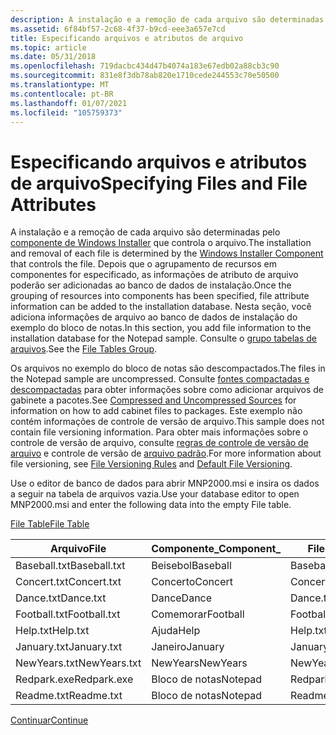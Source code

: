 ```yaml
---
description: A instalação e a remoção de cada arquivo são determinadas pelo componente de Windows Installer que controla o arquivo.
ms.assetid: 6f84bf57-2c68-4f37-b9cd-eee3a657e7cd
title: Especificando arquivos e atributos de arquivo
ms.topic: article
ms.date: 05/31/2018
ms.openlocfilehash: 719dacbc434d47b4074a183e67edb02a88cb3c90
ms.sourcegitcommit: 831e8f3db78ab820e1710cede244553c70e50500
ms.translationtype: MT
ms.contentlocale: pt-BR
ms.lasthandoff: 01/07/2021
ms.locfileid: "105759373"
---
```

# <a name="specifying-files-and-file-attributes"></a><span data-ttu-id="765cc-103">Especificando arquivos e atributos de arquivo</span><span class="sxs-lookup"><span data-stu-id="765cc-103">Specifying Files and File Attributes</span></span>

<span data-ttu-id="765cc-104">A instalação e a remoção de cada arquivo são determinadas pelo [componente de Windows Installer](windows-installer-components.md) que controla o arquivo.</span><span class="sxs-lookup"><span data-stu-id="765cc-104">The installation and removal of each file is determined by the [Windows Installer Component](windows-installer-components.md) that controls the file.</span></span> <span data-ttu-id="765cc-105">Depois que o agrupamento de recursos em componentes for especificado, as informações de atributo de arquivo poderão ser adicionadas ao banco de dados de instalação.</span><span class="sxs-lookup"><span data-stu-id="765cc-105">Once the grouping of resources into components has been specified, file attribute information can be added to the installation database.</span></span> <span data-ttu-id="765cc-106">Nesta seção, você adiciona informações de arquivo ao banco de dados de instalação do exemplo do bloco de notas.</span><span class="sxs-lookup"><span data-stu-id="765cc-106">In this section, you add file information to the installation database for the Notepad sample.</span></span> <span data-ttu-id="765cc-107">Consulte o [grupo tabelas de arquivos](file-tables-group.md).</span><span class="sxs-lookup"><span data-stu-id="765cc-107">See the [File Tables Group](file-tables-group.md).</span></span>

<span data-ttu-id="765cc-108">Os arquivos no exemplo do bloco de notas são descompactados.</span><span class="sxs-lookup"><span data-stu-id="765cc-108">The files in the Notepad sample are uncompressed.</span></span> <span data-ttu-id="765cc-109">Consulte [fontes compactadas e descompactadas](compressed-and-uncompressed-sources.md) para obter informações sobre como adicionar arquivos de gabinete a pacotes.</span><span class="sxs-lookup"><span data-stu-id="765cc-109">See [Compressed and Uncompressed Sources](compressed-and-uncompressed-sources.md) for information on how to add cabinet files to packages.</span></span> <span data-ttu-id="765cc-110">Este exemplo não contém informações de controle de versão de arquivo.</span><span class="sxs-lookup"><span data-stu-id="765cc-110">This sample does not contain file versioning information.</span></span> <span data-ttu-id="765cc-111">Para obter mais informações sobre o controle de versão de arquivo, consulte [regras de controle de versão de arquivo](file-versioning-rules.md) e controle de versão de [arquivo padrão](default-file-versioning.md).</span><span class="sxs-lookup"><span data-stu-id="765cc-111">For more information about file versioning, see [File Versioning Rules](file-versioning-rules.md) and [Default File Versioning](default-file-versioning.md).</span></span>

<span data-ttu-id="765cc-112">Use o editor de banco de dados para abrir MNP2000.msi e insira os dados a seguir na tabela de arquivos vazia.</span><span class="sxs-lookup"><span data-stu-id="765cc-112">Use your database editor to open MNP2000.msi and enter the following data into the empty File table.</span></span>

[<span data-ttu-id="765cc-113">File Table</span><span class="sxs-lookup"><span data-stu-id="765cc-113">File Table</span></span>](file-table.md)



| <span data-ttu-id="765cc-114">Arquivo</span><span class="sxs-lookup"><span data-stu-id="765cc-114">File</span></span>         | <span data-ttu-id="765cc-115">Componente\_</span><span class="sxs-lookup"><span data-stu-id="765cc-115">Component\_</span></span> | <span data-ttu-id="765cc-116">FileName</span><span class="sxs-lookup"><span data-stu-id="765cc-116">FileName</span></span>     | <span data-ttu-id="765cc-117">FileSize</span><span class="sxs-lookup"><span data-stu-id="765cc-117">FileSize</span></span> | <span data-ttu-id="765cc-118">Versão</span><span class="sxs-lookup"><span data-stu-id="765cc-118">Version</span></span> | <span data-ttu-id="765cc-119">Idioma</span><span class="sxs-lookup"><span data-stu-id="765cc-119">Language</span></span> | <span data-ttu-id="765cc-120">Atributos</span><span class="sxs-lookup"><span data-stu-id="765cc-120">Attributes</span></span> | <span data-ttu-id="765cc-121">Sequência</span><span class="sxs-lookup"><span data-stu-id="765cc-121">Sequence</span></span> |
|--------------|-------------|--------------|----------|---------|----------|------------|----------|
| <span data-ttu-id="765cc-122">Baseball.txt</span><span class="sxs-lookup"><span data-stu-id="765cc-122">Baseball.txt</span></span> | <span data-ttu-id="765cc-123">Beisebol</span><span class="sxs-lookup"><span data-stu-id="765cc-123">Baseball</span></span>    | <span data-ttu-id="765cc-124">Baseball.txt</span><span class="sxs-lookup"><span data-stu-id="765cc-124">Baseball.txt</span></span> | <span data-ttu-id="765cc-125">1000</span><span class="sxs-lookup"><span data-stu-id="765cc-125">1000</span></span>     |         |          | <span data-ttu-id="765cc-126">0</span><span class="sxs-lookup"><span data-stu-id="765cc-126">0</span></span>          | <span data-ttu-id="765cc-127">1</span><span class="sxs-lookup"><span data-stu-id="765cc-127">1</span></span>        |
| <span data-ttu-id="765cc-128">Concert.txt</span><span class="sxs-lookup"><span data-stu-id="765cc-128">Concert.txt</span></span>  | <span data-ttu-id="765cc-129">Concerto</span><span class="sxs-lookup"><span data-stu-id="765cc-129">Concert</span></span>     | <span data-ttu-id="765cc-130">Concert.txt</span><span class="sxs-lookup"><span data-stu-id="765cc-130">Concert.txt</span></span>  | <span data-ttu-id="765cc-131">1000</span><span class="sxs-lookup"><span data-stu-id="765cc-131">1000</span></span>     |         |          | <span data-ttu-id="765cc-132">0</span><span class="sxs-lookup"><span data-stu-id="765cc-132">0</span></span>          | <span data-ttu-id="765cc-133">1</span><span class="sxs-lookup"><span data-stu-id="765cc-133">1</span></span>        |
| <span data-ttu-id="765cc-134">Dance.txt</span><span class="sxs-lookup"><span data-stu-id="765cc-134">Dance.txt</span></span>    | <span data-ttu-id="765cc-135">Dance</span><span class="sxs-lookup"><span data-stu-id="765cc-135">Dance</span></span>       | <span data-ttu-id="765cc-136">Dance.txt</span><span class="sxs-lookup"><span data-stu-id="765cc-136">Dance.txt</span></span>    | <span data-ttu-id="765cc-137">1000</span><span class="sxs-lookup"><span data-stu-id="765cc-137">1000</span></span>     |         |          | <span data-ttu-id="765cc-138">0</span><span class="sxs-lookup"><span data-stu-id="765cc-138">0</span></span>          | <span data-ttu-id="765cc-139">1</span><span class="sxs-lookup"><span data-stu-id="765cc-139">1</span></span>        |
| <span data-ttu-id="765cc-140">Football.txt</span><span class="sxs-lookup"><span data-stu-id="765cc-140">Football.txt</span></span> | <span data-ttu-id="765cc-141">Comemorar</span><span class="sxs-lookup"><span data-stu-id="765cc-141">Football</span></span>    | <span data-ttu-id="765cc-142">Football.txt</span><span class="sxs-lookup"><span data-stu-id="765cc-142">Football.txt</span></span> | <span data-ttu-id="765cc-143">1000</span><span class="sxs-lookup"><span data-stu-id="765cc-143">1000</span></span>     |         |          | <span data-ttu-id="765cc-144">0</span><span class="sxs-lookup"><span data-stu-id="765cc-144">0</span></span>          | <span data-ttu-id="765cc-145">1</span><span class="sxs-lookup"><span data-stu-id="765cc-145">1</span></span>        |
| <span data-ttu-id="765cc-146">Help.txt</span><span class="sxs-lookup"><span data-stu-id="765cc-146">Help.txt</span></span>     | <span data-ttu-id="765cc-147">Ajuda</span><span class="sxs-lookup"><span data-stu-id="765cc-147">Help</span></span>        | <span data-ttu-id="765cc-148">Help.txt</span><span class="sxs-lookup"><span data-stu-id="765cc-148">Help.txt</span></span>     | <span data-ttu-id="765cc-149">1000</span><span class="sxs-lookup"><span data-stu-id="765cc-149">1000</span></span>     |         |          | <span data-ttu-id="765cc-150">0</span><span class="sxs-lookup"><span data-stu-id="765cc-150">0</span></span>          | <span data-ttu-id="765cc-151">1</span><span class="sxs-lookup"><span data-stu-id="765cc-151">1</span></span>        |
| <span data-ttu-id="765cc-152">January.txt</span><span class="sxs-lookup"><span data-stu-id="765cc-152">January.txt</span></span>  | <span data-ttu-id="765cc-153">Janeiro</span><span class="sxs-lookup"><span data-stu-id="765cc-153">January</span></span>     | <span data-ttu-id="765cc-154">January.txt</span><span class="sxs-lookup"><span data-stu-id="765cc-154">January.txt</span></span>  | <span data-ttu-id="765cc-155">1000</span><span class="sxs-lookup"><span data-stu-id="765cc-155">1000</span></span>     |         |          | <span data-ttu-id="765cc-156">0</span><span class="sxs-lookup"><span data-stu-id="765cc-156">0</span></span>          | <span data-ttu-id="765cc-157">1</span><span class="sxs-lookup"><span data-stu-id="765cc-157">1</span></span>        |
| <span data-ttu-id="765cc-158">NewYears.txt</span><span class="sxs-lookup"><span data-stu-id="765cc-158">NewYears.txt</span></span> | <span data-ttu-id="765cc-159">NewYears</span><span class="sxs-lookup"><span data-stu-id="765cc-159">NewYears</span></span>    | <span data-ttu-id="765cc-160">NewYears.txt</span><span class="sxs-lookup"><span data-stu-id="765cc-160">NewYears.txt</span></span> | <span data-ttu-id="765cc-161">1000</span><span class="sxs-lookup"><span data-stu-id="765cc-161">1000</span></span>     |         |          | <span data-ttu-id="765cc-162">0</span><span class="sxs-lookup"><span data-stu-id="765cc-162">0</span></span>          | <span data-ttu-id="765cc-163">1</span><span class="sxs-lookup"><span data-stu-id="765cc-163">1</span></span>        |
| <span data-ttu-id="765cc-164">Redpark.exe</span><span class="sxs-lookup"><span data-stu-id="765cc-164">Redpark.exe</span></span>  | <span data-ttu-id="765cc-165">Bloco de notas</span><span class="sxs-lookup"><span data-stu-id="765cc-165">Notepad</span></span>     | <span data-ttu-id="765cc-166">Redpark.exe</span><span class="sxs-lookup"><span data-stu-id="765cc-166">Redpark.exe</span></span>  | <span data-ttu-id="765cc-167">45328</span><span class="sxs-lookup"><span data-stu-id="765cc-167">45328</span></span>    |         |          | <span data-ttu-id="765cc-168">0</span><span class="sxs-lookup"><span data-stu-id="765cc-168">0</span></span>          | <span data-ttu-id="765cc-169">1</span><span class="sxs-lookup"><span data-stu-id="765cc-169">1</span></span>        |
| <span data-ttu-id="765cc-170">Readme.txt</span><span class="sxs-lookup"><span data-stu-id="765cc-170">Readme.txt</span></span>   | <span data-ttu-id="765cc-171">Bloco de notas</span><span class="sxs-lookup"><span data-stu-id="765cc-171">Notepad</span></span>     | <span data-ttu-id="765cc-172">Readme.txt</span><span class="sxs-lookup"><span data-stu-id="765cc-172">Readme.txt</span></span>   | <span data-ttu-id="765cc-173">1000</span><span class="sxs-lookup"><span data-stu-id="765cc-173">1000</span></span>     |         |          | <span data-ttu-id="765cc-174">0</span><span class="sxs-lookup"><span data-stu-id="765cc-174">0</span></span>          | <span data-ttu-id="765cc-175">1</span><span class="sxs-lookup"><span data-stu-id="765cc-175">1</span></span>        |



 

[<span data-ttu-id="765cc-176">Continuar</span><span class="sxs-lookup"><span data-stu-id="765cc-176">Continue</span></span>](specifying-source-media.md)

 

 



